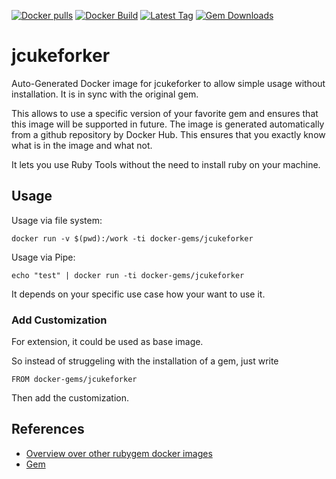 [![Docker pulls](https://img.shields.io/docker/pulls/rubygem/jcukeforker.svg)](https://hub.docker.com/r/rubygem/jcukeforker/)
[![Docker Build](https://img.shields.io/docker/automated/rubygem/jcukeforker.svg)](https://hub.docker.com/r/rubygem/jcukeforker/)
[![Latest Tag](https://img.shields.io/github/tag/docker-rubygem/jcukeforker.svg)](https://hub.docker.com/r/rubygem/jcukeforker/)
[![Gem Downloads](https://img.shields.io/gem/dt/jcukeforker.svg)](https://rubygems.org/gems/jcukeforker/)
# jcukeforker

Auto-Generated Docker image for jcukeforker to allow simple usage without installation.
It is in sync with the original gem.

This allows to use a specific version of your favorite gem and ensures that this image will be supported in future.
The image is generated automatically from a github repository by Docker Hub.
This ensures that you exactly know what is in the image and what not.

It lets you use Ruby Tools without the need to install ruby on your machine.

## Usage

Usage via file system:

`docker run -v $(pwd):/work -ti docker-gems/jcukeforker`

Usage via Pipe:

`echo "test" | docker run -ti docker-gems/jcukeforker`

It depends on your specific use case how your want to use it.

### Add Customization

For extension, it could be used as base image.

So instead of struggeling with the installation of a gem, just write

`FROM docker-gems/jcukeforker`

Then add the customization.

## References

 - [Overview over other rubygem docker images](https://github.com/thinkbot/docker-rubygem)
 - [Gem](https://rubygems.org/gems/jcukeforker/)

